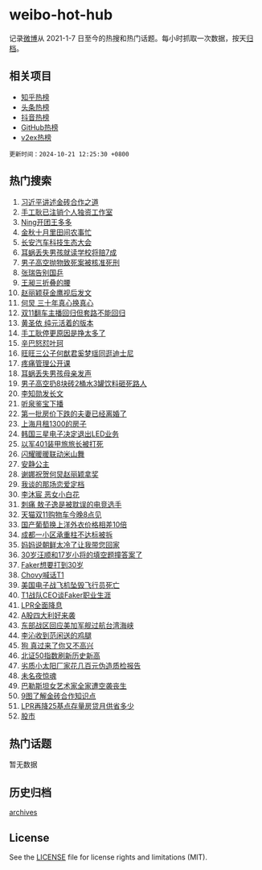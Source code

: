 # weibo-hot-hub

记录[微博](https://www.weibo.com)从 2021-1-7 日至今的热搜和热门话题。每小时抓取一次数据，按天[归档](archives)。

## 相关项目

- [知乎热榜](https://github.com/snaildev/zhihu-hot-hub)
- [头条热榜](https://github.com/snaildev/toutiao-hot-hub)
- [抖音热榜](https://github.com/snaildev/douyin-hot-hub)
- [GitHub热榜](https://github.com/snaildev/github-hot-hub)
- [v2ex热榜](https://github.com/snaildev/v2ex-hot-hub)


`更新时间：2024-10-21 12:25:30 +0800`

## 热门搜索

1. [习近平讲述金砖合作之道](https://m.weibo.cn/search?containerid=100103type%3D1%26t%3D10%26q%3D%23%E4%B9%A0%E8%BF%91%E5%B9%B3%E8%AE%B2%E8%BF%B0%E9%87%91%E7%A0%96%E5%90%88%E4%BD%9C%E4%B9%8B%E9%81%93%23&stream_entry_id=51&isnewpage=1&extparam=seat%3D1%26c_type%3D51%26dgr%3D0%26cate%3D10103%26pos%3D0%26q%3D%2523%25E4%25B9%25A0%25E8%25BF%2591%25E5%25B9%25B3%25E8%25AE%25B2%25E8%25BF%25B0%25E9%2587%2591%25E7%25A0%2596%25E5%2590%2588%25E4%25BD%259C%25E4%25B9%258B%25E9%2581%2593%2523%26filter_type%3Drealtimehot%26stream_entry_id%3D51%26display_time%3D1729484729%26pre_seqid%3D17294847296340111436511)
1. [手工耿已注销个人独资工作室](https://m.weibo.cn/search?containerid=100103type%3D1%26t%3D10%26q%3D%23%E6%89%8B%E5%B7%A5%E8%80%BF%E5%B7%B2%E6%B3%A8%E9%94%80%E4%B8%AA%E4%BA%BA%E7%8B%AC%E8%B5%84%E5%B7%A5%E4%BD%9C%E5%AE%A4%23&stream_entry_id=31&isnewpage=1&extparam=seat%3D1%26c_type%3D31%26lcate%3D5001%26cate%3D5001%26realpos%3D1%26pos%3D0%26stream_entry_id%3D31%26flag%3D1%26band_rank%3D1%26q%3D%2523%25E6%2589%258B%25E5%25B7%25A5%25E8%2580%25BF%25E5%25B7%25B2%25E6%25B3%25A8%25E9%2594%2580%25E4%25B8%25AA%25E4%25BA%25BA%25E7%258B%25AC%25E8%25B5%2584%25E5%25B7%25A5%25E4%25BD%259C%25E5%25AE%25A4%2523%26filter_type%3Drealtimehot%26dgr%3D0%26display_time%3D1729484729%26pre_seqid%3D17294847296340111436511)
1. [Ning开团王多多](https://m.weibo.cn/search?containerid=100103type%3D1%26t%3D10%26q%3D%23Ning%E5%BC%80%E5%9B%A2%E7%8E%8B%E5%A4%9A%E5%A4%9A%23&stream_entry_id=31&isnewpage=1&extparam=seat%3D1%26c_type%3D31%26lcate%3D5001%26cate%3D5001%26realpos%3D2%26pos%3D1%26stream_entry_id%3D31%26flag%3D1%26band_rank%3D2%26q%3D%2523Ning%25E5%25BC%2580%25E5%259B%25A2%25E7%258E%258B%25E5%25A4%259A%25E5%25A4%259A%2523%26filter_type%3Drealtimehot%26dgr%3D0%26display_time%3D1729484729%26pre_seqid%3D17294847296340111436511)
1. [金秋十月里田间农事忙](https://m.weibo.cn/search?containerid=100103type%3D1%26t%3D10%26q%3D%23%E9%87%91%E7%A7%8B%E5%8D%81%E6%9C%88%E9%87%8C%E7%94%B0%E9%97%B4%E5%86%9C%E4%BA%8B%E5%BF%99%23&stream_entry_id=31&isnewpage=1&extparam=seat%3D1%26c_type%3D31%26lcate%3D5001%26cate%3D5001%26realpos%3D3%26pos%3D2%26stream_entry_id%3D31%26flag%3D1%26band_rank%3D3%26q%3D%2523%25E9%2587%2591%25E7%25A7%258B%25E5%258D%2581%25E6%259C%2588%25E9%2587%258C%25E7%2594%25B0%25E9%2597%25B4%25E5%2586%259C%25E4%25BA%258B%25E5%25BF%2599%2523%26filter_type%3Drealtimehot%26dgr%3D0%26display_time%3D1729484729%26pre_seqid%3D17294847296340111436511)
1. [长安汽车科技生态大会](https://m.weibo.cn/search?containerid=100103type%3D1%26t%3D10%26q%3D%23%E9%95%BF%E5%AE%89%E6%B1%BD%E8%BD%A6%E7%A7%91%E6%8A%80%E7%94%9F%E6%80%81%E5%A4%A7%E4%BC%9A%23&stream_entry_id=31&isnewpage=1&extparam=seat%3D1%26adid%3D259798%26lcate%3D5001%26cate%3D5001%26pos%3D3%26stream_entry_id%3D31%26dgr%3D0%26c_type%3D31%26topic_ad%3D1%26band_rank%3D4%26q%3D%2523%25E9%2595%25BF%25E5%25AE%2589%25E6%25B1%25BD%25E8%25BD%25A6%25E7%25A7%2591%25E6%258A%2580%25E7%2594%259F%25E6%2580%2581%25E5%25A4%25A7%25E4%25BC%259A%2523%26filter_type%3Drealtimehot%26is_ad_pos%3D1%26display_time%3D1729484729%26pre_seqid%3D17294847296340111436511)
1. [耳蜗丢失男孩就读学校将赔7成](https://m.weibo.cn/search?containerid=100103type%3D1%26t%3D10%26q%3D%23%E8%80%B3%E8%9C%97%E4%B8%A2%E5%A4%B1%E7%94%B7%E5%AD%A9%E5%B0%B1%E8%AF%BB%E5%AD%A6%E6%A0%A1%E5%B0%86%E8%B5%947%E6%88%90%23&stream_entry_id=31&isnewpage=1&extparam=seat%3D1%26c_type%3D31%26lcate%3D5001%26cate%3D5001%26realpos%3D4%26pos%3D4%26stream_entry_id%3D31%26flag%3D1%26band_rank%3D4%26q%3D%2523%25E8%2580%25B3%25E8%259C%2597%25E4%25B8%25A2%25E5%25A4%25B1%25E7%2594%25B7%25E5%25AD%25A9%25E5%25B0%25B1%25E8%25AF%25BB%25E5%25AD%25A6%25E6%25A0%25A1%25E5%25B0%2586%25E8%25B5%25947%25E6%2588%2590%2523%26filter_type%3Drealtimehot%26dgr%3D0%26display_time%3D1729484729%26pre_seqid%3D17294847296340111436511)
1. [男子高空抛物致死案被核准死刑](https://m.weibo.cn/search?containerid=100103type%3D1%26t%3D10%26q%3D%23%E7%94%B7%E5%AD%90%E9%AB%98%E7%A9%BA%E6%8A%9B%E7%89%A9%E8%87%B4%E6%AD%BB%E6%A1%88%E8%A2%AB%E6%A0%B8%E5%87%86%E6%AD%BB%E5%88%91%23&stream_entry_id=31&isnewpage=1&extparam=seat%3D1%26c_type%3D31%26lcate%3D5001%26cate%3D5001%26realpos%3D5%26pos%3D5%26stream_entry_id%3D31%26flag%3D0%26band_rank%3D5%26q%3D%2523%25E7%2594%25B7%25E5%25AD%2590%25E9%25AB%2598%25E7%25A9%25BA%25E6%258A%259B%25E7%2589%25A9%25E8%2587%25B4%25E6%25AD%25BB%25E6%25A1%2588%25E8%25A2%25AB%25E6%25A0%25B8%25E5%2587%2586%25E6%25AD%25BB%25E5%2588%2591%2523%26filter_type%3Drealtimehot%26dgr%3D0%26display_time%3D1729484729%26pre_seqid%3D17294847296340111436511)
1. [张瑞告别国乒](https://m.weibo.cn/search?containerid=100103type%3D1%26t%3D10%26q%3D%E5%BC%A0%E7%91%9E%E5%91%8A%E5%88%AB%E5%9B%BD%E4%B9%92&stream_entry_id=31&isnewpage=1&extparam=seat%3D1%26c_type%3D31%26lcate%3D5001%26cate%3D5001%26realpos%3D6%26pos%3D6%26stream_entry_id%3D31%26flag%3D1%26band_rank%3D6%26q%3D%25E5%25BC%25A0%25E7%2591%259E%25E5%2591%258A%25E5%2588%25AB%25E5%259B%25BD%25E4%25B9%2592%26filter_type%3Drealtimehot%26dgr%3D0%26display_time%3D1729484729%26pre_seqid%3D17294847296340111436511)
1. [王昶三折叠的腰](https://m.weibo.cn/search?containerid=100103type%3D1%26t%3D10%26q%3D%23%E7%8E%8B%E6%98%B6%E4%B8%89%E6%8A%98%E5%8F%A0%E7%9A%84%E8%85%B0%23&stream_entry_id=31&isnewpage=1&extparam=seat%3D1%26c_type%3D31%26lcate%3D5001%26cate%3D5001%26realpos%3D7%26pos%3D7%26stream_entry_id%3D31%26flag%3D1%26band_rank%3D7%26q%3D%2523%25E7%258E%258B%25E6%2598%25B6%25E4%25B8%2589%25E6%258A%2598%25E5%258F%25A0%25E7%259A%2584%25E8%2585%25B0%2523%26filter_type%3Drealtimehot%26dgr%3D0%26display_time%3D1729484729%26pre_seqid%3D17294847296340111436511)
1. [赵丽颖获金鹰视后发文](https://m.weibo.cn/search?containerid=100103type%3D1%26t%3D10%26q%3D%23%E8%B5%B5%E4%B8%BD%E9%A2%96%E8%8E%B7%E9%87%91%E9%B9%B0%E8%A7%86%E5%90%8E%E5%8F%91%E6%96%87%23&stream_entry_id=31&isnewpage=1&extparam=seat%3D1%26c_type%3D31%26lcate%3D5001%26cate%3D5001%26realpos%3D8%26pos%3D8%26stream_entry_id%3D31%26flag%3D2%26band_rank%3D8%26q%3D%2523%25E8%25B5%25B5%25E4%25B8%25BD%25E9%25A2%2596%25E8%258E%25B7%25E9%2587%2591%25E9%25B9%25B0%25E8%25A7%2586%25E5%2590%258E%25E5%258F%2591%25E6%2596%2587%2523%26filter_type%3Drealtimehot%26dgr%3D0%26display_time%3D1729484729%26pre_seqid%3D17294847296340111436511)
1. [何炅 三十年真心换真心](https://m.weibo.cn/search?containerid=100103type%3D1%26t%3D10%26q%3D%E4%BD%95%E7%82%85+%E4%B8%89%E5%8D%81%E5%B9%B4%E7%9C%9F%E5%BF%83%E6%8D%A2%E7%9C%9F%E5%BF%83&stream_entry_id=31&isnewpage=1&extparam=seat%3D1%26c_type%3D31%26lcate%3D5001%26cate%3D5001%26realpos%3D9%26pos%3D9%26stream_entry_id%3D31%26flag%3D0%26band_rank%3D9%26q%3D%25E4%25BD%2595%25E7%2582%2585%2520%25E4%25B8%2589%25E5%258D%2581%25E5%25B9%25B4%25E7%259C%259F%25E5%25BF%2583%25E6%258D%25A2%25E7%259C%259F%25E5%25BF%2583%26filter_type%3Drealtimehot%26dgr%3D0%26display_time%3D1729484729%26pre_seqid%3D17294847296340111436511)
1. [双11翻车主播回归但套路不能回归](https://m.weibo.cn/search?containerid=100103type%3D1%26t%3D10%26q%3D%23%E5%8F%8C11%E7%BF%BB%E8%BD%A6%E4%B8%BB%E6%92%AD%E5%9B%9E%E5%BD%92%E4%BD%86%E5%A5%97%E8%B7%AF%E4%B8%8D%E8%83%BD%E5%9B%9E%E5%BD%92%23&stream_entry_id=31&isnewpage=1&extparam=seat%3D1%26c_type%3D31%26lcate%3D5001%26cate%3D5001%26realpos%3D10%26pos%3D10%26stream_entry_id%3D31%26flag%3D1%26band_rank%3D10%26q%3D%2523%25E5%258F%258C11%25E7%25BF%25BB%25E8%25BD%25A6%25E4%25B8%25BB%25E6%2592%25AD%25E5%259B%259E%25E5%25BD%2592%25E4%25BD%2586%25E5%25A5%2597%25E8%25B7%25AF%25E4%25B8%258D%25E8%2583%25BD%25E5%259B%259E%25E5%25BD%2592%2523%26filter_type%3Drealtimehot%26dgr%3D0%26display_time%3D1729484729%26pre_seqid%3D17294847296340111436511)
1. [黄圣依 纯元活着的版本](https://m.weibo.cn/search?containerid=100103type%3D1%26t%3D10%26q%3D%E9%BB%84%E5%9C%A3%E4%BE%9D+%E7%BA%AF%E5%85%83%E6%B4%BB%E7%9D%80%E7%9A%84%E7%89%88%E6%9C%AC&stream_entry_id=31&isnewpage=1&extparam=seat%3D1%26c_type%3D31%26lcate%3D5001%26cate%3D5001%26realpos%3D11%26pos%3D11%26stream_entry_id%3D31%26flag%3D1%26band_rank%3D11%26q%3D%25E9%25BB%2584%25E5%259C%25A3%25E4%25BE%259D%2520%25E7%25BA%25AF%25E5%2585%2583%25E6%25B4%25BB%25E7%259D%2580%25E7%259A%2584%25E7%2589%2588%25E6%259C%25AC%26filter_type%3Drealtimehot%26dgr%3D0%26display_time%3D1729484729%26pre_seqid%3D17294847296340111436511)
1. [手工耿停更原因是挣太多了](https://m.weibo.cn/search?containerid=100103type%3D1%26t%3D10%26q%3D%23%E6%89%8B%E5%B7%A5%E8%80%BF%E5%81%9C%E6%9B%B4%E5%8E%9F%E5%9B%A0%E6%98%AF%E6%8C%A3%E5%A4%AA%E5%A4%9A%E4%BA%86%23&stream_entry_id=31&isnewpage=1&extparam=seat%3D1%26c_type%3D31%26lcate%3D5001%26cate%3D5001%26realpos%3D12%26pos%3D12%26stream_entry_id%3D31%26flag%3D1%26band_rank%3D12%26q%3D%2523%25E6%2589%258B%25E5%25B7%25A5%25E8%2580%25BF%25E5%2581%259C%25E6%259B%25B4%25E5%258E%259F%25E5%259B%25A0%25E6%2598%25AF%25E6%258C%25A3%25E5%25A4%25AA%25E5%25A4%259A%25E4%25BA%2586%2523%26filter_type%3Drealtimehot%26dgr%3D0%26display_time%3D1729484729%26pre_seqid%3D17294847296340111436511)
1. [辛巴怒怼叶珂](https://m.weibo.cn/search?containerid=100103type%3D1%26t%3D10%26q%3D%23%E8%BE%9B%E5%B7%B4%E6%80%92%E6%80%BC%E5%8F%B6%E7%8F%82%23&stream_entry_id=31&isnewpage=1&extparam=seat%3D1%26c_type%3D31%26lcate%3D5001%26cate%3D5001%26realpos%3D13%26pos%3D13%26stream_entry_id%3D31%26flag%3D2%26band_rank%3D13%26q%3D%2523%25E8%25BE%259B%25E5%25B7%25B4%25E6%2580%2592%25E6%2580%25BC%25E5%258F%25B6%25E7%258F%2582%2523%26filter_type%3Drealtimehot%26dgr%3D0%26display_time%3D1729484729%26pre_seqid%3D17294847296340111436511)
1. [旺旺三公子何猷君奚梦瑶同逛迪士尼](https://m.weibo.cn/search?containerid=100103type%3D1%26t%3D10%26q%3D%23%E6%97%BA%E6%97%BA%E4%B8%89%E5%85%AC%E5%AD%90%E4%BD%95%E7%8C%B7%E5%90%9B%E5%A5%9A%E6%A2%A6%E7%91%B6%E5%90%8C%E9%80%9B%E8%BF%AA%E5%A3%AB%E5%B0%BC%23&stream_entry_id=31&isnewpage=1&extparam=seat%3D1%26c_type%3D31%26lcate%3D5001%26cate%3D5001%26realpos%3D14%26pos%3D14%26stream_entry_id%3D31%26flag%3D2%26band_rank%3D14%26q%3D%2523%25E6%2597%25BA%25E6%2597%25BA%25E4%25B8%2589%25E5%2585%25AC%25E5%25AD%2590%25E4%25BD%2595%25E7%258C%25B7%25E5%2590%259B%25E5%25A5%259A%25E6%25A2%25A6%25E7%2591%25B6%25E5%2590%258C%25E9%2580%259B%25E8%25BF%25AA%25E5%25A3%25AB%25E5%25B0%25BC%2523%26filter_type%3Drealtimehot%26dgr%3D0%26display_time%3D1729484729%26pre_seqid%3D17294847296340111436511)
1. [疼痛管理公开课](https://m.weibo.cn/search?containerid=100103type%3D1%26t%3D10%26q%3D%23%E7%96%BC%E7%97%9B%E7%AE%A1%E7%90%86%E5%85%AC%E5%BC%80%E8%AF%BE%23&stream_entry_id=31&isnewpage=1&extparam=seat%3D1%26adid%3D259878%26lcate%3D5001%26cate%3D5001%26realpos%3D15%26pos%3D15%26stream_entry_id%3D31%26dgr%3D0%26c_type%3D31%26band_rank%3D15%26q%3D%2523%25E7%2596%25BC%25E7%2597%259B%25E7%25AE%25A1%25E7%2590%2586%25E5%2585%25AC%25E5%25BC%2580%25E8%25AF%25BE%2523%26filter_type%3Drealtimehot%26flag%3D0%26display_time%3D1729484729%26pre_seqid%3D17294847296340111436511)
1. [耳蜗丢失男孩母亲发声](https://m.weibo.cn/search?containerid=100103type%3D1%26t%3D10%26q%3D%23%E8%80%B3%E8%9C%97%E4%B8%A2%E5%A4%B1%E7%94%B7%E5%AD%A9%E6%AF%8D%E4%BA%B2%E5%8F%91%E5%A3%B0%23&stream_entry_id=31&isnewpage=1&extparam=seat%3D1%26c_type%3D31%26lcate%3D5001%26cate%3D5001%26realpos%3D16%26pos%3D16%26stream_entry_id%3D31%26flag%3D1%26band_rank%3D16%26q%3D%2523%25E8%2580%25B3%25E8%259C%2597%25E4%25B8%25A2%25E5%25A4%25B1%25E7%2594%25B7%25E5%25AD%25A9%25E6%25AF%258D%25E4%25BA%25B2%25E5%258F%2591%25E5%25A3%25B0%2523%26filter_type%3Drealtimehot%26dgr%3D0%26display_time%3D1729484729%26pre_seqid%3D17294847296340111436511)
1. [男子高空扔8块砖2桶水3罐饮料砸死路人](https://m.weibo.cn/search?containerid=100103type%3D1%26t%3D10%26q%3D%23%E7%94%B7%E5%AD%90%E9%AB%98%E7%A9%BA%E6%89%948%E5%9D%97%E7%A0%962%E6%A1%B6%E6%B0%B43%E7%BD%90%E9%A5%AE%E6%96%99%E7%A0%B8%E6%AD%BB%E8%B7%AF%E4%BA%BA%23&stream_entry_id=31&isnewpage=1&extparam=seat%3D1%26c_type%3D31%26lcate%3D5001%26cate%3D5001%26realpos%3D17%26pos%3D17%26stream_entry_id%3D31%26flag%3D1%26band_rank%3D17%26q%3D%2523%25E7%2594%25B7%25E5%25AD%2590%25E9%25AB%2598%25E7%25A9%25BA%25E6%2589%25948%25E5%259D%2597%25E7%25A0%25962%25E6%25A1%25B6%25E6%25B0%25B43%25E7%25BD%2590%25E9%25A5%25AE%25E6%2596%2599%25E7%25A0%25B8%25E6%25AD%25BB%25E8%25B7%25AF%25E4%25BA%25BA%2523%26filter_type%3Drealtimehot%26dgr%3D0%26display_time%3D1729484729%26pre_seqid%3D17294847296340111436511)
1. [李知勋发长文](https://m.weibo.cn/search?containerid=100103type%3D1%26t%3D10%26q%3D%23%E6%9D%8E%E7%9F%A5%E5%8B%8B%E5%8F%91%E9%95%BF%E6%96%87%23&stream_entry_id=31&isnewpage=1&extparam=seat%3D1%26c_type%3D31%26lcate%3D5001%26cate%3D5001%26realpos%3D18%26pos%3D18%26stream_entry_id%3D31%26flag%3D0%26band_rank%3D18%26q%3D%2523%25E6%259D%258E%25E7%259F%25A5%25E5%258B%258B%25E5%258F%2591%25E9%2595%25BF%25E6%2596%2587%2523%26filter_type%3Drealtimehot%26dgr%3D0%26display_time%3D1729484729%26pre_seqid%3D17294847296340111436511)
1. [听泉鉴宝下播](https://m.weibo.cn/search?containerid=100103type%3D1%26t%3D10%26q%3D%23%E5%90%AC%E6%B3%89%E9%89%B4%E5%AE%9D%E4%B8%8B%E6%92%AD%23&stream_entry_id=31&isnewpage=1&extparam=seat%3D1%26c_type%3D31%26lcate%3D5001%26cate%3D5001%26realpos%3D19%26pos%3D19%26stream_entry_id%3D31%26flag%3D0%26band_rank%3D19%26q%3D%2523%25E5%2590%25AC%25E6%25B3%2589%25E9%2589%25B4%25E5%25AE%259D%25E4%25B8%258B%25E6%2592%25AD%2523%26filter_type%3Drealtimehot%26dgr%3D0%26display_time%3D1729484729%26pre_seqid%3D17294847296340111436511)
1. [第一批房价下跌的夫妻已经离婚了](https://m.weibo.cn/search?containerid=100103type%3D1%26t%3D10%26q%3D%23%E7%AC%AC%E4%B8%80%E6%89%B9%E6%88%BF%E4%BB%B7%E4%B8%8B%E8%B7%8C%E7%9A%84%E5%A4%AB%E5%A6%BB%E5%B7%B2%E7%BB%8F%E7%A6%BB%E5%A9%9A%E4%BA%86%23&stream_entry_id=31&isnewpage=1&extparam=seat%3D1%26c_type%3D31%26lcate%3D5001%26cate%3D5001%26realpos%3D20%26pos%3D20%26stream_entry_id%3D31%26flag%3D2%26band_rank%3D20%26q%3D%2523%25E7%25AC%25AC%25E4%25B8%2580%25E6%2589%25B9%25E6%2588%25BF%25E4%25BB%25B7%25E4%25B8%258B%25E8%25B7%258C%25E7%259A%2584%25E5%25A4%25AB%25E5%25A6%25BB%25E5%25B7%25B2%25E7%25BB%258F%25E7%25A6%25BB%25E5%25A9%259A%25E4%25BA%2586%2523%26filter_type%3Drealtimehot%26dgr%3D0%26display_time%3D1729484729%26pre_seqid%3D17294847296340111436511)
1. [上海月租1300的房子](https://m.weibo.cn/search?containerid=100103type%3D1%26t%3D10%26q%3D%E4%B8%8A%E6%B5%B7%E6%9C%88%E7%A7%9F1300%E7%9A%84%E6%88%BF%E5%AD%90&stream_entry_id=31&isnewpage=1&extparam=seat%3D1%26c_type%3D31%26lcate%3D5001%26cate%3D5001%26realpos%3D21%26pos%3D21%26stream_entry_id%3D31%26flag%3D1%26band_rank%3D21%26q%3D%25E4%25B8%258A%25E6%25B5%25B7%25E6%259C%2588%25E7%25A7%259F1300%25E7%259A%2584%25E6%2588%25BF%25E5%25AD%2590%26filter_type%3Drealtimehot%26dgr%3D0%26display_time%3D1729484729%26pre_seqid%3D17294847296340111436511)
1. [韩国三星电子决定退出LED业务](https://m.weibo.cn/search?containerid=100103type%3D1%26t%3D10%26q%3D%23%E9%9F%A9%E5%9B%BD%E4%B8%89%E6%98%9F%E7%94%B5%E5%AD%90%E5%86%B3%E5%AE%9A%E9%80%80%E5%87%BALED%E4%B8%9A%E5%8A%A1%23&stream_entry_id=31&isnewpage=1&extparam=seat%3D1%26c_type%3D31%26lcate%3D5001%26cate%3D5001%26realpos%3D22%26pos%3D22%26stream_entry_id%3D31%26flag%3D0%26band_rank%3D22%26q%3D%2523%25E9%259F%25A9%25E5%259B%25BD%25E4%25B8%2589%25E6%2598%259F%25E7%2594%25B5%25E5%25AD%2590%25E5%2586%25B3%25E5%25AE%259A%25E9%2580%2580%25E5%2587%25BALED%25E4%25B8%259A%25E5%258A%25A1%2523%26filter_type%3Drealtimehot%26dgr%3D0%26display_time%3D1729484729%26pre_seqid%3D17294847296340111436511)
1. [以军401装甲旅旅长被打死](https://m.weibo.cn/search?containerid=100103type%3D1%26t%3D10%26q%3D%23%E4%BB%A5%E5%86%9B401%E8%A3%85%E7%94%B2%E6%97%85%E6%97%85%E9%95%BF%E8%A2%AB%E6%89%93%E6%AD%BB%23&stream_entry_id=31&isnewpage=1&extparam=seat%3D1%26c_type%3D31%26lcate%3D5001%26cate%3D5001%26realpos%3D23%26pos%3D23%26stream_entry_id%3D31%26flag%3D1%26band_rank%3D23%26q%3D%2523%25E4%25BB%25A5%25E5%2586%259B401%25E8%25A3%2585%25E7%2594%25B2%25E6%2597%2585%25E6%2597%2585%25E9%2595%25BF%25E8%25A2%25AB%25E6%2589%2593%25E6%25AD%25BB%2523%26filter_type%3Drealtimehot%26dgr%3D0%26display_time%3D1729484729%26pre_seqid%3D17294847296340111436511)
1. [闪耀暖暖联动米山舞](https://m.weibo.cn/search?containerid=100103type%3D1%26t%3D10%26q%3D%23%E9%97%AA%E8%80%80%E6%9A%96%E6%9A%96%E8%81%94%E5%8A%A8%E7%B1%B3%E5%B1%B1%E8%88%9E%23&stream_entry_id=31&isnewpage=1&extparam=seat%3D1%26c_type%3D31%26lcate%3D5001%26cate%3D5001%26realpos%3D24%26pos%3D24%26stream_entry_id%3D31%26flag%3D1%26band_rank%3D24%26q%3D%2523%25E9%2597%25AA%25E8%2580%2580%25E6%259A%2596%25E6%259A%2596%25E8%2581%2594%25E5%258A%25A8%25E7%25B1%25B3%25E5%25B1%25B1%25E8%2588%259E%2523%26filter_type%3Drealtimehot%26dgr%3D0%26display_time%3D1729484729%26pre_seqid%3D17294847296340111436511)
1. [安静公主](https://m.weibo.cn/search?containerid=100103type%3D1%26t%3D10%26q%3D%23%E5%AE%89%E9%9D%99%E5%85%AC%E4%B8%BB%23&stream_entry_id=31&isnewpage=1&extparam=seat%3D1%26c_type%3D31%26lcate%3D5001%26cate%3D5001%26realpos%3D25%26pos%3D25%26stream_entry_id%3D31%26flag%3D1%26band_rank%3D25%26q%3D%2523%25E5%25AE%2589%25E9%259D%2599%25E5%2585%25AC%25E4%25B8%25BB%2523%26filter_type%3Drealtimehot%26dgr%3D0%26display_time%3D1729484729%26pre_seqid%3D17294847296340111436511)
1. [谢娜祝贺何炅赵丽颖拿奖](https://m.weibo.cn/search?containerid=100103type%3D1%26t%3D10%26q%3D%23%E8%B0%A2%E5%A8%9C%E7%A5%9D%E8%B4%BA%E4%BD%95%E7%82%85%E8%B5%B5%E4%B8%BD%E9%A2%96%E6%8B%BF%E5%A5%96%23&stream_entry_id=31&isnewpage=1&extparam=seat%3D1%26c_type%3D31%26lcate%3D5001%26cate%3D5001%26realpos%3D26%26pos%3D26%26stream_entry_id%3D31%26flag%3D0%26band_rank%3D26%26q%3D%2523%25E8%25B0%25A2%25E5%25A8%259C%25E7%25A5%259D%25E8%25B4%25BA%25E4%25BD%2595%25E7%2582%2585%25E8%25B5%25B5%25E4%25B8%25BD%25E9%25A2%2596%25E6%258B%25BF%25E5%25A5%2596%2523%26filter_type%3Drealtimehot%26dgr%3D0%26display_time%3D1729484729%26pre_seqid%3D17294847296340111436511)
1. [我谈的那场恋爱定档](https://m.weibo.cn/search?containerid=100103type%3D1%26t%3D10%26q%3D%23%E6%88%91%E8%B0%88%E7%9A%84%E9%82%A3%E5%9C%BA%E6%81%8B%E7%88%B1%E5%AE%9A%E6%A1%A3%23&stream_entry_id=31&isnewpage=1&extparam=seat%3D1%26c_type%3D31%26lcate%3D5001%26cate%3D5001%26realpos%3D27%26pos%3D27%26stream_entry_id%3D31%26flag%3D1%26band_rank%3D27%26q%3D%2523%25E6%2588%2591%25E8%25B0%2588%25E7%259A%2584%25E9%2582%25A3%25E5%259C%25BA%25E6%2581%258B%25E7%2588%25B1%25E5%25AE%259A%25E6%25A1%25A3%2523%26filter_type%3Drealtimehot%26dgr%3D0%26display_time%3D1729484729%26pre_seqid%3D17294847296340111436511)
1. [李沐宸 恶女小白花](https://m.weibo.cn/search?containerid=100103type%3D1%26t%3D10%26q%3D%E6%9D%8E%E6%B2%90%E5%AE%B8+%E6%81%B6%E5%A5%B3%E5%B0%8F%E7%99%BD%E8%8A%B1&stream_entry_id=31&isnewpage=1&extparam=seat%3D1%26c_type%3D31%26lcate%3D5001%26cate%3D5001%26realpos%3D28%26pos%3D28%26stream_entry_id%3D31%26flag%3D0%26band_rank%3D28%26q%3D%25E6%259D%258E%25E6%25B2%2590%25E5%25AE%25B8%2520%25E6%2581%25B6%25E5%25A5%25B3%25E5%25B0%258F%25E7%2599%25BD%25E8%258A%25B1%26filter_type%3Drealtimehot%26dgr%3D0%26display_time%3D1729484729%26pre_seqid%3D17294847296340111436511)
1. [刺痛 敖子逸是被耽误的电竞选手](https://m.weibo.cn/search?containerid=100103type%3D1%26t%3D10%26q%3D%E5%88%BA%E7%97%9B+%E6%95%96%E5%AD%90%E9%80%B8%E6%98%AF%E8%A2%AB%E8%80%BD%E8%AF%AF%E7%9A%84%E7%94%B5%E7%AB%9E%E9%80%89%E6%89%8B&stream_entry_id=31&isnewpage=1&extparam=seat%3D1%26c_type%3D31%26lcate%3D5001%26cate%3D5001%26realpos%3D29%26pos%3D29%26stream_entry_id%3D31%26flag%3D0%26band_rank%3D29%26q%3D%25E5%2588%25BA%25E7%2597%259B%2520%25E6%2595%2596%25E5%25AD%2590%25E9%2580%25B8%25E6%2598%25AF%25E8%25A2%25AB%25E8%2580%25BD%25E8%25AF%25AF%25E7%259A%2584%25E7%2594%25B5%25E7%25AB%259E%25E9%2580%2589%25E6%2589%258B%26filter_type%3Drealtimehot%26dgr%3D0%26display_time%3D1729484729%26pre_seqid%3D17294847296340111436511)
1. [天猫双11购物车今晚8点见](https://m.weibo.cn/search?containerid=100103type%3D1%26t%3D10%26q%3D%23%E5%A4%A9%E7%8C%AB%E5%8F%8C11%E8%B4%AD%E7%89%A9%E8%BD%A6%E4%BB%8A%E6%99%9A8%E7%82%B9%E8%A7%81%23&stream_entry_id=31&isnewpage=1&extparam=seat%3D1%26adid%3D259829%26lcate%3D5001%26cate%3D5001%26realpos%3D30%26pos%3D30%26stream_entry_id%3D31%26dgr%3D0%26c_type%3D31%26band_rank%3D30%26q%3D%2523%25E5%25A4%25A9%25E7%258C%25AB%25E5%258F%258C11%25E8%25B4%25AD%25E7%2589%25A9%25E8%25BD%25A6%25E4%25BB%258A%25E6%2599%259A8%25E7%2582%25B9%25E8%25A7%2581%2523%26filter_type%3Drealtimehot%26flag%3D0%26display_time%3D1729484729%26pre_seqid%3D17294847296340111436511)
1. [国产葡萄换上洋外衣价格相差10倍](https://m.weibo.cn/search?containerid=100103type%3D1%26t%3D10%26q%3D%23%E5%9B%BD%E4%BA%A7%E8%91%A1%E8%90%84%E6%8D%A2%E4%B8%8A%E6%B4%8B%E5%A4%96%E8%A1%A3%E4%BB%B7%E6%A0%BC%E7%9B%B8%E5%B7%AE10%E5%80%8D%23&stream_entry_id=31&isnewpage=1&extparam=seat%3D1%26c_type%3D31%26lcate%3D5001%26cate%3D5001%26realpos%3D31%26pos%3D31%26stream_entry_id%3D31%26flag%3D0%26band_rank%3D31%26q%3D%2523%25E5%259B%25BD%25E4%25BA%25A7%25E8%2591%25A1%25E8%2590%2584%25E6%258D%25A2%25E4%25B8%258A%25E6%25B4%258B%25E5%25A4%2596%25E8%25A1%25A3%25E4%25BB%25B7%25E6%25A0%25BC%25E7%259B%25B8%25E5%25B7%25AE10%25E5%2580%258D%2523%26filter_type%3Drealtimehot%26dgr%3D0%26display_time%3D1729484729%26pre_seqid%3D17294847296340111436511)
1. [成都一小区承重柱不达标被拆](https://m.weibo.cn/search?containerid=100103type%3D1%26t%3D10%26q%3D%23%E6%88%90%E9%83%BD%E4%B8%80%E5%B0%8F%E5%8C%BA%E6%89%BF%E9%87%8D%E6%9F%B1%E4%B8%8D%E8%BE%BE%E6%A0%87%E8%A2%AB%E6%8B%86%23&stream_entry_id=31&isnewpage=1&extparam=seat%3D1%26c_type%3D31%26lcate%3D5001%26cate%3D5001%26realpos%3D32%26pos%3D32%26stream_entry_id%3D31%26flag%3D0%26band_rank%3D32%26q%3D%2523%25E6%2588%2590%25E9%2583%25BD%25E4%25B8%2580%25E5%25B0%258F%25E5%258C%25BA%25E6%2589%25BF%25E9%2587%258D%25E6%259F%25B1%25E4%25B8%258D%25E8%25BE%25BE%25E6%25A0%2587%25E8%25A2%25AB%25E6%258B%2586%2523%26filter_type%3Drealtimehot%26dgr%3D0%26display_time%3D1729484729%26pre_seqid%3D17294847296340111436511)
1. [妈妈说朝鲜太冷了让我带您回家](https://m.weibo.cn/search?containerid=100103type%3D1%26t%3D10%26q%3D%23%E5%A6%88%E5%A6%88%E8%AF%B4%E6%9C%9D%E9%B2%9C%E5%A4%AA%E5%86%B7%E4%BA%86%E8%AE%A9%E6%88%91%E5%B8%A6%E6%82%A8%E5%9B%9E%E5%AE%B6%23&stream_entry_id=31&isnewpage=1&extparam=seat%3D1%26c_type%3D31%26lcate%3D5001%26cate%3D5001%26realpos%3D33%26pos%3D33%26stream_entry_id%3D31%26flag%3D0%26band_rank%3D33%26q%3D%2523%25E5%25A6%2588%25E5%25A6%2588%25E8%25AF%25B4%25E6%259C%259D%25E9%25B2%259C%25E5%25A4%25AA%25E5%2586%25B7%25E4%25BA%2586%25E8%25AE%25A9%25E6%2588%2591%25E5%25B8%25A6%25E6%2582%25A8%25E5%259B%259E%25E5%25AE%25B6%2523%26filter_type%3Drealtimehot%26dgr%3D0%26display_time%3D1729484729%26pre_seqid%3D17294847296340111436511)
1. [30岁汪顺和17岁小将的填空题撞答案了](https://m.weibo.cn/search?containerid=100103type%3D1%26t%3D10%26q%3D%2330%E5%B2%81%E6%B1%AA%E9%A1%BA%E5%92%8C17%E5%B2%81%E5%B0%8F%E5%B0%86%E7%9A%84%E5%A1%AB%E7%A9%BA%E9%A2%98%E6%92%9E%E7%AD%94%E6%A1%88%E4%BA%86%23&stream_entry_id=31&isnewpage=1&extparam=seat%3D1%26c_type%3D31%26lcate%3D5001%26cate%3D5001%26realpos%3D34%26pos%3D34%26stream_entry_id%3D31%26flag%3D0%26band_rank%3D34%26q%3D%252330%25E5%25B2%2581%25E6%25B1%25AA%25E9%25A1%25BA%25E5%2592%258C17%25E5%25B2%2581%25E5%25B0%258F%25E5%25B0%2586%25E7%259A%2584%25E5%25A1%25AB%25E7%25A9%25BA%25E9%25A2%2598%25E6%2592%259E%25E7%25AD%2594%25E6%25A1%2588%25E4%25BA%2586%2523%26filter_type%3Drealtimehot%26dgr%3D0%26display_time%3D1729484729%26pre_seqid%3D17294847296340111436511)
1. [Faker想要打到30岁](https://m.weibo.cn/search?containerid=100103type%3D1%26t%3D10%26q%3D%23Faker%E6%83%B3%E8%A6%81%E6%89%93%E5%88%B030%E5%B2%81%23&stream_entry_id=31&isnewpage=1&extparam=seat%3D1%26c_type%3D31%26lcate%3D5001%26cate%3D5001%26realpos%3D35%26pos%3D35%26stream_entry_id%3D31%26flag%3D1%26band_rank%3D35%26q%3D%2523Faker%25E6%2583%25B3%25E8%25A6%2581%25E6%2589%2593%25E5%2588%25B030%25E5%25B2%2581%2523%26filter_type%3Drealtimehot%26dgr%3D0%26display_time%3D1729484729%26pre_seqid%3D17294847296340111436511)
1. [Chovy喊话T1](https://m.weibo.cn/search?containerid=100103type%3D1%26t%3D10%26q%3D%23Chovy%E5%96%8A%E8%AF%9DT1%23&stream_entry_id=31&isnewpage=1&extparam=seat%3D1%26c_type%3D31%26lcate%3D5001%26cate%3D5001%26realpos%3D36%26pos%3D36%26stream_entry_id%3D31%26flag%3D0%26band_rank%3D36%26q%3D%2523Chovy%25E5%2596%258A%25E8%25AF%259DT1%2523%26filter_type%3Drealtimehot%26dgr%3D0%26display_time%3D1729484729%26pre_seqid%3D17294847296340111436511)
1. [美国电子战飞机坠毁飞行员死亡](https://m.weibo.cn/search?containerid=100103type%3D1%26t%3D10%26q%3D%23%E7%BE%8E%E5%9B%BD%E7%94%B5%E5%AD%90%E6%88%98%E9%A3%9E%E6%9C%BA%E5%9D%A0%E6%AF%81%E9%A3%9E%E8%A1%8C%E5%91%98%E6%AD%BB%E4%BA%A1%23&stream_entry_id=31&isnewpage=1&extparam=seat%3D1%26c_type%3D31%26lcate%3D5001%26cate%3D5001%26realpos%3D37%26pos%3D37%26stream_entry_id%3D31%26flag%3D1%26band_rank%3D37%26q%3D%2523%25E7%25BE%258E%25E5%259B%25BD%25E7%2594%25B5%25E5%25AD%2590%25E6%2588%2598%25E9%25A3%259E%25E6%259C%25BA%25E5%259D%25A0%25E6%25AF%2581%25E9%25A3%259E%25E8%25A1%258C%25E5%2591%2598%25E6%25AD%25BB%25E4%25BA%25A1%2523%26filter_type%3Drealtimehot%26dgr%3D0%26display_time%3D1729484729%26pre_seqid%3D17294847296340111436511)
1. [T1战队CEO谈Faker职业生涯](https://m.weibo.cn/search?containerid=100103type%3D1%26t%3D10%26q%3D%23T1%E6%88%98%E9%98%9FCEO%E8%B0%88Faker%E8%81%8C%E4%B8%9A%E7%94%9F%E6%B6%AF%23&stream_entry_id=31&isnewpage=1&extparam=seat%3D1%26c_type%3D31%26lcate%3D5001%26cate%3D5001%26realpos%3D38%26pos%3D38%26stream_entry_id%3D31%26flag%3D1%26band_rank%3D38%26q%3D%2523T1%25E6%2588%2598%25E9%2598%259FCEO%25E8%25B0%2588Faker%25E8%2581%258C%25E4%25B8%259A%25E7%2594%259F%25E6%25B6%25AF%2523%26filter_type%3Drealtimehot%26dgr%3D0%26display_time%3D1729484729%26pre_seqid%3D17294847296340111436511)
1. [LPR全面降息](https://m.weibo.cn/search?containerid=100103type%3D1%26t%3D10%26q%3D%23LPR%E5%85%A8%E9%9D%A2%E9%99%8D%E6%81%AF%23&stream_entry_id=31&isnewpage=1&extparam=seat%3D1%26c_type%3D31%26lcate%3D5001%26cate%3D5001%26realpos%3D39%26pos%3D39%26stream_entry_id%3D31%26flag%3D1%26band_rank%3D39%26q%3D%2523LPR%25E5%2585%25A8%25E9%259D%25A2%25E9%2599%258D%25E6%2581%25AF%2523%26filter_type%3Drealtimehot%26dgr%3D0%26display_time%3D1729484729%26pre_seqid%3D17294847296340111436511)
1. [A股四大利好来袭](https://m.weibo.cn/search?containerid=100103type%3D1%26t%3D10%26q%3D%23A%E8%82%A1%E5%9B%9B%E5%A4%A7%E5%88%A9%E5%A5%BD%E6%9D%A5%E8%A2%AD%23&stream_entry_id=31&isnewpage=1&extparam=seat%3D1%26c_type%3D31%26lcate%3D5001%26cate%3D5001%26realpos%3D40%26pos%3D40%26stream_entry_id%3D31%26flag%3D0%26band_rank%3D40%26q%3D%2523A%25E8%2582%25A1%25E5%259B%259B%25E5%25A4%25A7%25E5%2588%25A9%25E5%25A5%25BD%25E6%259D%25A5%25E8%25A2%25AD%2523%26filter_type%3Drealtimehot%26dgr%3D0%26display_time%3D1729484729%26pre_seqid%3D17294847296340111436511)
1. [东部战区回应美加军舰过航台湾海峡](https://m.weibo.cn/search?containerid=100103type%3D1%26t%3D10%26q%3D%23%E4%B8%9C%E9%83%A8%E6%88%98%E5%8C%BA%E5%9B%9E%E5%BA%94%E7%BE%8E%E5%8A%A0%E5%86%9B%E8%88%B0%E8%BF%87%E8%88%AA%E5%8F%B0%E6%B9%BE%E6%B5%B7%E5%B3%A1%23&stream_entry_id=31&isnewpage=1&extparam=seat%3D1%26c_type%3D31%26lcate%3D5001%26cate%3D5001%26realpos%3D41%26pos%3D41%26stream_entry_id%3D31%26flag%3D0%26band_rank%3D41%26q%3D%2523%25E4%25B8%259C%25E9%2583%25A8%25E6%2588%2598%25E5%258C%25BA%25E5%259B%259E%25E5%25BA%2594%25E7%25BE%258E%25E5%258A%25A0%25E5%2586%259B%25E8%2588%25B0%25E8%25BF%2587%25E8%2588%25AA%25E5%258F%25B0%25E6%25B9%25BE%25E6%25B5%25B7%25E5%25B3%25A1%2523%26filter_type%3Drealtimehot%26dgr%3D0%26display_time%3D1729484729%26pre_seqid%3D17294847296340111436511)
1. [李沁收到范闲送的鸡腿](https://m.weibo.cn/search?containerid=100103type%3D1%26t%3D10%26q%3D%23%E6%9D%8E%E6%B2%81%E6%94%B6%E5%88%B0%E8%8C%83%E9%97%B2%E9%80%81%E7%9A%84%E9%B8%A1%E8%85%BF%23&stream_entry_id=31&isnewpage=1&extparam=seat%3D1%26c_type%3D31%26lcate%3D5001%26cate%3D5001%26realpos%3D42%26pos%3D42%26stream_entry_id%3D31%26flag%3D0%26band_rank%3D42%26q%3D%2523%25E6%259D%258E%25E6%25B2%2581%25E6%2594%25B6%25E5%2588%25B0%25E8%258C%2583%25E9%2597%25B2%25E9%2580%2581%25E7%259A%2584%25E9%25B8%25A1%25E8%2585%25BF%2523%26filter_type%3Drealtimehot%26dgr%3D0%26display_time%3D1729484729%26pre_seqid%3D17294847296340111436511)
1. [狗 真过来了你又不高兴](https://m.weibo.cn/search?containerid=100103type%3D1%26t%3D10%26q%3D%E7%8B%97+%E7%9C%9F%E8%BF%87%E6%9D%A5%E4%BA%86%E4%BD%A0%E5%8F%88%E4%B8%8D%E9%AB%98%E5%85%B4&stream_entry_id=31&isnewpage=1&extparam=seat%3D1%26c_type%3D31%26lcate%3D5001%26cate%3D5001%26realpos%3D43%26pos%3D43%26stream_entry_id%3D31%26flag%3D0%26band_rank%3D43%26q%3D%25E7%258B%2597%2520%25E7%259C%259F%25E8%25BF%2587%25E6%259D%25A5%25E4%25BA%2586%25E4%25BD%25A0%25E5%258F%2588%25E4%25B8%258D%25E9%25AB%2598%25E5%2585%25B4%26filter_type%3Drealtimehot%26dgr%3D0%26display_time%3D1729484729%26pre_seqid%3D17294847296340111436511)
1. [北证50指数刷新历史新高](https://m.weibo.cn/search?containerid=100103type%3D1%26t%3D10%26q%3D%23%E5%8C%97%E8%AF%8150%E6%8C%87%E6%95%B0%E5%88%B7%E6%96%B0%E5%8E%86%E5%8F%B2%E6%96%B0%E9%AB%98%23&stream_entry_id=31&isnewpage=1&extparam=seat%3D1%26c_type%3D31%26lcate%3D5001%26cate%3D5001%26realpos%3D44%26pos%3D44%26stream_entry_id%3D31%26flag%3D1%26band_rank%3D44%26q%3D%2523%25E5%258C%2597%25E8%25AF%258150%25E6%258C%2587%25E6%2595%25B0%25E5%2588%25B7%25E6%2596%25B0%25E5%258E%2586%25E5%258F%25B2%25E6%2596%25B0%25E9%25AB%2598%2523%26filter_type%3Drealtimehot%26dgr%3D0%26display_time%3D1729484729%26pre_seqid%3D17294847296340111436511)
1. [劣质小太阳厂家花几百元伪造质检报告](https://m.weibo.cn/search?containerid=100103type%3D1%26t%3D10%26q%3D%23%E5%8A%A3%E8%B4%A8%E5%B0%8F%E5%A4%AA%E9%98%B3%E5%8E%82%E5%AE%B6%E8%8A%B1%E5%87%A0%E7%99%BE%E5%85%83%E4%BC%AA%E9%80%A0%E8%B4%A8%E6%A3%80%E6%8A%A5%E5%91%8A%23&stream_entry_id=31&isnewpage=1&extparam=seat%3D1%26c_type%3D31%26lcate%3D5001%26cate%3D5001%26realpos%3D45%26pos%3D45%26stream_entry_id%3D31%26flag%3D1%26band_rank%3D45%26q%3D%2523%25E5%258A%25A3%25E8%25B4%25A8%25E5%25B0%258F%25E5%25A4%25AA%25E9%2598%25B3%25E5%258E%2582%25E5%25AE%25B6%25E8%258A%25B1%25E5%2587%25A0%25E7%2599%25BE%25E5%2585%2583%25E4%25BC%25AA%25E9%2580%25A0%25E8%25B4%25A8%25E6%25A3%2580%25E6%258A%25A5%25E5%2591%258A%2523%26filter_type%3Drealtimehot%26dgr%3D0%26display_time%3D1729484729%26pre_seqid%3D17294847296340111436511)
1. [未名夜惊魂](https://m.weibo.cn/search?containerid=100103type%3D1%26t%3D10%26q%3D%23%E6%9C%AA%E5%90%8D%E5%A4%9C%E6%83%8A%E9%AD%82%23&stream_entry_id=31&isnewpage=1&extparam=seat%3D1%26c_type%3D31%26lcate%3D5001%26cate%3D5001%26realpos%3D46%26pos%3D46%26stream_entry_id%3D31%26flag%3D1%26band_rank%3D46%26q%3D%2523%25E6%259C%25AA%25E5%2590%258D%25E5%25A4%259C%25E6%2583%258A%25E9%25AD%2582%2523%26filter_type%3Drealtimehot%26dgr%3D0%26display_time%3D1729484729%26pre_seqid%3D17294847296340111436511)
1. [巴勒斯坦女艺术家全家遭空袭丧生](https://m.weibo.cn/search?containerid=100103type%3D1%26t%3D10%26q%3D%23%E5%B7%B4%E5%8B%92%E6%96%AF%E5%9D%A6%E5%A5%B3%E8%89%BA%E6%9C%AF%E5%AE%B6%E5%85%A8%E5%AE%B6%E9%81%AD%E7%A9%BA%E8%A2%AD%E4%B8%A7%E7%94%9F%23&stream_entry_id=31&isnewpage=1&extparam=seat%3D1%26c_type%3D31%26lcate%3D5001%26cate%3D5001%26realpos%3D47%26pos%3D47%26stream_entry_id%3D31%26flag%3D0%26band_rank%3D47%26q%3D%2523%25E5%25B7%25B4%25E5%258B%2592%25E6%2596%25AF%25E5%259D%25A6%25E5%25A5%25B3%25E8%2589%25BA%25E6%259C%25AF%25E5%25AE%25B6%25E5%2585%25A8%25E5%25AE%25B6%25E9%2581%25AD%25E7%25A9%25BA%25E8%25A2%25AD%25E4%25B8%25A7%25E7%2594%259F%2523%26filter_type%3Drealtimehot%26dgr%3D0%26display_time%3D1729484729%26pre_seqid%3D17294847296340111436511)
1. [9图了解金砖合作知识点](https://m.weibo.cn/search?containerid=100103type%3D1%26t%3D10%26q%3D%239%E5%9B%BE%E4%BA%86%E8%A7%A3%E9%87%91%E7%A0%96%E5%90%88%E4%BD%9C%E7%9F%A5%E8%AF%86%E7%82%B9%23&stream_entry_id=31&isnewpage=1&extparam=seat%3D1%26c_type%3D31%26lcate%3D5001%26cate%3D5001%26realpos%3D48%26pos%3D48%26stream_entry_id%3D31%26flag%3D0%26band_rank%3D48%26q%3D%25239%25E5%259B%25BE%25E4%25BA%2586%25E8%25A7%25A3%25E9%2587%2591%25E7%25A0%2596%25E5%2590%2588%25E4%25BD%259C%25E7%259F%25A5%25E8%25AF%2586%25E7%2582%25B9%2523%26filter_type%3Drealtimehot%26dgr%3D0%26display_time%3D1729484729%26pre_seqid%3D17294847296340111436511)
1. [LPR再降25基点存量房贷月供省多少](https://m.weibo.cn/search?containerid=100103type%3D1%26t%3D10%26q%3D%23LPR%E5%86%8D%E9%99%8D25%E5%9F%BA%E7%82%B9%E5%AD%98%E9%87%8F%E6%88%BF%E8%B4%B7%E6%9C%88%E4%BE%9B%E7%9C%81%E5%A4%9A%E5%B0%91%23&stream_entry_id=31&isnewpage=1&extparam=seat%3D1%26c_type%3D31%26lcate%3D5001%26cate%3D5001%26realpos%3D49%26pos%3D49%26stream_entry_id%3D31%26flag%3D1%26band_rank%3D49%26q%3D%2523LPR%25E5%2586%258D%25E9%2599%258D25%25E5%259F%25BA%25E7%2582%25B9%25E5%25AD%2598%25E9%2587%258F%25E6%2588%25BF%25E8%25B4%25B7%25E6%259C%2588%25E4%25BE%259B%25E7%259C%2581%25E5%25A4%259A%25E5%25B0%2591%2523%26filter_type%3Drealtimehot%26dgr%3D0%26display_time%3D1729484729%26pre_seqid%3D17294847296340111436511)
1. [股市](https://m.weibo.cn/search?containerid=100103type%3D1%26t%3D10%26q%3D%E8%82%A1%E5%B8%82&stream_entry_id=31&isnewpage=1&extparam=seat%3D1%26c_type%3D31%26lcate%3D5001%26cate%3D5001%26realpos%3D50%26pos%3D50%26stream_entry_id%3D31%26flag%3D1%26band_rank%3D50%26q%3D%25E8%2582%25A1%25E5%25B8%2582%26filter_type%3Drealtimehot%26dgr%3D0%26display_time%3D1729484729%26pre_seqid%3D17294847296340111436511)

## 热门话题

暂无数据

## 历史归档

[archives](archives)

## License

See the [LICENSE](LICENSE) file for license rights and limitations (MIT).
